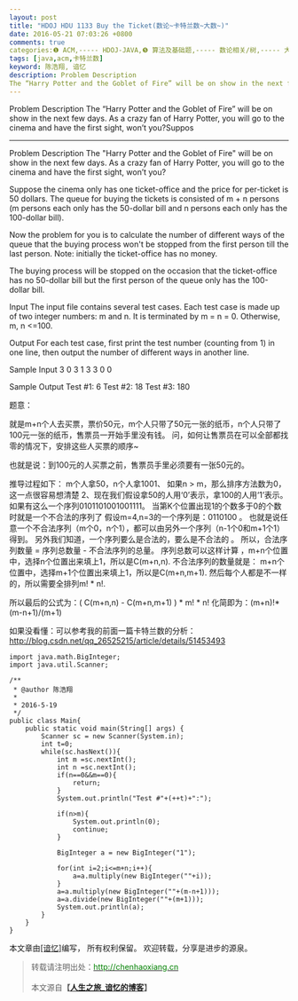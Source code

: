 ```yaml
---
layout: post
title: "HDOJ HDU 1133 Buy the Ticket(数论~卡特兰数~大数~)"
date: 2016-05-21 07:03:26 +0800
comments: true
categories:❶ ACM,----- HDOJ-JAVA,❺ 算法及基础题,----- 数论相关/树,----- 大数问题
tags: [java,acm,卡特兰数]
keyword: 陈浩翔, 谙忆
description: Problem Description 
The “Harry Potter and the Goblet of Fire” will be on show in the next few days. As a crazy fan of Harry Potter, you will go to the cinema and have the first sight, won’t you?Suppos 
---
```



Problem Description 
The “Harry Potter and the Goblet of Fire” will be on show in the next few days. As a crazy fan of Harry Potter, you will go to the cinema and have the first sight, won’t you?Suppos
<!-- more -->
----------

Problem Description
The "Harry Potter and the Goblet of Fire" will be on show in the next few days. As a crazy fan of Harry Potter, you will go to the cinema and have the first sight, won’t you?

Suppose the cinema only has one ticket-office and the price for per-ticket is 50 dollars. The queue for buying the tickets is consisted of m + n persons (m persons each only has the 50-dollar bill and n persons each only has the 100-dollar bill).

Now the problem for you is to calculate the number of different ways of the queue that the buying process won't be stopped from the first person till the last person. 
Note: initially the ticket-office has no money. 

The buying process will be stopped on the occasion that the ticket-office has no 50-dollar bill but the first person of the queue only has the 100-dollar bill.

 

Input
The input file contains several test cases. Each test case is made up of two integer numbers: m and n. It is terminated by m = n = 0. Otherwise, m, n <=100.

 

Output
For each test case, first print the test number (counting from 1) in one line, then output the number of different ways in another line.

 

Sample Input
3 0
3 1
3 3
0 0
 

Sample Output
Test #1:
6
Test #2:
18
Test #3:
180


题意：

就是m+n个人去买票，票价50元，m个人只带了50元一张的纸币，n个人只带了100元一张的纸币，售票员一开始手里没有钱。
问，如何让售票员在可以全部都找零的情况下，安排这些人买票的顺序~

也就是说：到100元的人买票之前，售票员手里必须要有一张50元的。

推导过程如下：
m个人拿50，n个人拿1001、
如果n > m，那么排序方法数为0，这一点很容易想清楚
2、现在我们假设拿50的人用‘0’表示，拿100的人用‘1’表示。 如果有这么一个序列0101101001001111。
 当第K个位置出现1的个数多于0的个数时就是一个不合法的序列了 假设m=4,n=3的一个序列是：0110100 。
也就是说任意一个不合法序列（m个0，n个1），都可以由另外一个序列（n-1个0和m+1个1）得到。 
另外我们知道，一个序列要么是合法的，要么是不合法的 。
所以，合法序列数量 = 序列总数量 - 不合法序列的总量。 
序列总数可以这样计算 ，m+n个位置中，选择n个位置出来填上1，所以是C(m+n,n). 
不合法序列的数量就是： m+n个位置中，选择m+1个位置出来填上1，所以是C(m+n,m+1). 然后每个人都是不一样的，所以需要全排列m! * n!. 

所以最后的公式为：( C(m+n,n) - C(m+n,m+1) ) * m! * n! 化简即为：(m+n)!*(m-n+1)/(m+1)

如果没看懂：可以参考我的前面一篇卡特兰数的分析：
http://blog.csdn.net/qq_26525215/article/details/51453493

```
import java.math.BigInteger;
import java.util.Scanner;

/**
 * @author 陈浩翔
 *
 * 2016-5-19
 */
public class Main{
	public static void main(String[] args) {
		Scanner sc = new Scanner(System.in);
		int t=0;
		while(sc.hasNext()){
			int m =sc.nextInt();
			int n =sc.nextInt();
			if(n==0&&m==0){
				return;
			}
			System.out.println("Test #"+(++t)+":");
			
			if(n>m){
				System.out.println(0);
				continue;
			}
			
			BigInteger a = new BigInteger("1");
			
			for(int i=2;i<=m+n;i++){
				a=a.multiply(new BigInteger(""+i));
			}
			a=a.multiply(new BigInteger(""+(m-n+1)));
			a=a.divide(new BigInteger(""+(m+1)));
			System.out.println(a);
		}
	}
}

```



本文章由<a href="http://chenhaoxiang.cn/">[谙忆]</a>编写， 所有权利保留。 
欢迎转载，分享是进步的源泉。
<blockquote cite='陈浩翔'>
<p background-color='#D3D3D3'>转载请注明出处：<a href='http://chenhaoxiang.cn'><font color="green">http://chenhaoxiang.cn</font></a><br><br>
本文源自<strong>【<a href='http://chenhaoxiang.cn' target='_blank'>人生之旅_谙忆的博客</a>】</strong></p>
</blockquote>
